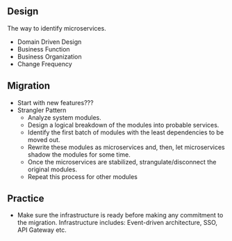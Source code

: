 ## Design
The way to identify microservices.  
- Domain Driven Design
- Business Function  
- Business Organization
- Change Frequency
## Migration
- Start with new features???
- Strangler Pattern
  - Analyze system modules.
  - Design a logical breakdown of the modules into probable services.
  - Identify the first batch of modules with the least dependencies to be moved out.
  - Rewrite these modules as microservices and, then, let microservices shadow the modules for some time.
  - Once the microservices are stabilized, strangulate/disconnect the original modules.
  - Repeat this process for other modules  

## Practice
- Make sure the infrastructure is ready before making any commitment to the migration. Infrastructure includes: Event-driven architecture, SSO, API Gateway etc.